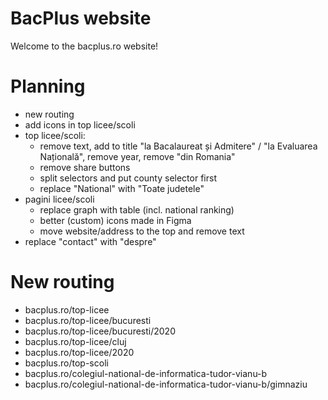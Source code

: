 # BacPlus website

Welcome to the bacplus.ro website!

# Planning

- new routing
- add icons in top licee/scoli
- top licee/scoli:
  - remove text, add to title "la Bacalaureat și Admitere" / "la Evaluarea Națională", remove year, remove "din Romania"
  - remove share buttons
  - split selectors and put county selector first
  - replace "National" with "Toate judetele"
- pagini licee/scoli
  - replace graph with table (incl. national ranking)
  - better (custom) icons made in Figma
  - move website/address to the top and remove text
- replace "contact" with "despre"

# New routing

- bacplus.ro/top-licee
- bacplus.ro/top-licee/bucuresti
- bacplus.ro/top-licee/bucuresti/2020
- bacplus.ro/top-licee/cluj
- bacplus.ro/top-licee/2020
- bacplus.ro/top-scoli
- bacplus.ro/colegiul-national-de-informatica-tudor-vianu-b
- bacplus.ro/colegiul-national-de-informatica-tudor-vianu-b/gimnaziu
